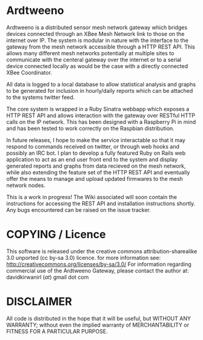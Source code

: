 # Ardtweeno
Ardtweeno is a distributed sensor mesh network gateway which bridges devices connected through an XBee Mesh
Network link to those on the internet over IP. The system is modular in nature with the interface to the 
gateway from the mesh network accessible through a HTTP REST API. This allows many different mesh networks 
potentially at multiple sites to communicate with the centeral gateway over the internet or to a serial 
device connected locally as would be the case with a directly connected XBee Coordinator.

All data is logged to a local database to allow statistical analysis and graphs to be generated for 
inclusion in hourly/daily reports which can be attached to the systems twitter feed.

The core system is wrapped in a Ruby Sinatra webbapp which exposes a HTTP REST API and allows interaction 
with the gateway over RESTful HTTP calls on the IP network. This has been designed with a Raspberry Pi in 
mind and has been tested to work correctly on the Raspbian distribution.

In future releases, I hope to make the service interactable so that it may respond to commands received 
on twitter, or through web hooks and possibly an IRC bot. I plan to develop a fully featured Ruby
on Rails web application to act as an end user front end to the system and display generated reports and
graphs from data recieved on the mesh network, while also extending the feature set of the HTTP REST API
and eventually offer the means to manage and upload updated firmwares to the mesh network nodes.

This is a work in progress! The Wiki associated will soon contain the instructions for accessing the REST
API and installation instructions shortly. Any bugs encountered can be raised on the issue tracker.



# COPYING / Licence
This software is released under the creative commons attribution-sharealike 3.0 unported (cc by-sa 3.0) licence.
for more information see: http://creativecommons.org/licenses/by-sa/3.0/
For information regarding commercial use of the Ardtweeno Gateway, please contact the author at:
davidkirwanirl (_at_) gmail dot com


# DISCLAIMER
All code is distributed in the hope that it will be useful, but WITHOUT ANY WARRANTY; 
without even the implied warranty of MERCHANTABILITY or FITNESS FOR A PARTICULAR PURPOSE.